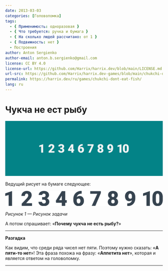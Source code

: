 ```yaml
---
date: 2013-03-03
categories: [Головоломка]
tags:
  - { Применимость: одноразовая }
  - { Что требуется: ручка и бумага }
  - { На сколько людей рассчитано: от 1 }
  - { Подвижность: нет }
  - Построения
author: Anton Sergienko
author-email: anton.b.sergienko@gmail.com
license: CC BY 4.0
license-url: https://github.com/Harrix/harrix.dev/blob/main/LICENSE.md
url-src: https://github.com/Harrix/harrix.dev-games/blob/main/chukchi-dont-eat-fish/chukchi-dont-eat-fish.md
permalink: https://harrix.dev/ru/games/chukchi-dont-eat-fish/
lang: ru
---
```


# Чукча не ест рыбу

![Featured image](featured-image.svg)

Ведущий рисует на бумаге следующее:

![Рисунок задачи](img/problem.svg)

_Рисунок 1 — Рисунок задачи_

А потом спрашивает: «**Почему чукча не есть рыбу?**»

---

**Разгадка** <!-- !details -->

Как видим, что среди ряда чисел нет пяти. Поэтому нужно сказать: «**А пяти-то нет**»! Эта фраза похожа на фразу: «**Аппетита нет**», которая и является ответом на головоломку.

---
